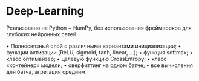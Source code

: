 # Deep-Learning


Реализовано на Python + NumPy, без использования фреймворков для глубоких нейронных сетей:

• Полносвязный слой с различными вариантами инициализации;
• функции активации (ReLU, sigmoid, tanh, linear, ...);
• функция softmax;
• класс оптимайзер;
• целевую функцию CrossEntropy;
• класс «контейнер» модели;
• оверфиттинг на одном батче;
• все вычисления для батча, агрегация средним.
